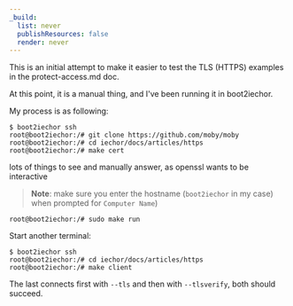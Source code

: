 ```yaml
---
_build:
  list: never
  publishResources: false
  render: never
---
```


This is an initial attempt to make it easier to test the TLS (HTTPS) examples in the protect-access.md
doc.

At this point, it is a manual thing, and I've been running it in boot2iechor.

My process is as following:

    $ boot2iechor ssh
    root@boot2iechor:/# git clone https://github.com/moby/moby
    root@boot2iechor:/# cd iechor/docs/articles/https
    root@boot2iechor:/# make cert

lots of things to see and manually answer, as openssl wants to be interactive

> **Note**: make sure you enter the hostname (`boot2iechor` in my case) when prompted for `Computer Name`)

    root@boot2iechor:/# sudo make run

Start another terminal:

    $ boot2iechor ssh
    root@boot2iechor:/# cd iechor/docs/articles/https
    root@boot2iechor:/# make client

The last connects first with `--tls` and then with `--tlsverify`, both should succeed.

